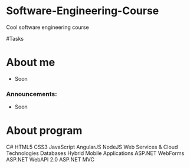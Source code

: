 # Software-Engineering-Course
Cool software engineering course

#Tasks


# About me
- Soon

### Announcements:
- Soon

# About program

C#
HTML5
CSS3
JavaScript
AngularJS 
NodeJS 
Web Services & Cloud Technologies 
Databases 
Hybrid Mobile Applications 
ASP.NET WebForms
ASP.NET WebAPI 2.0 
ASP.NET MVC
